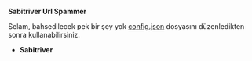 **Sabitriver Url Spammer**

Selam, bahsedilecek pek bir şey yok <a href="https://github.com/sabitriver/url-spammer/blob/main/config.json" target="_blank">config.json</a> dosyasını düzenledikten sonra kullanabilirsiniz.

- **Sabitriver**
